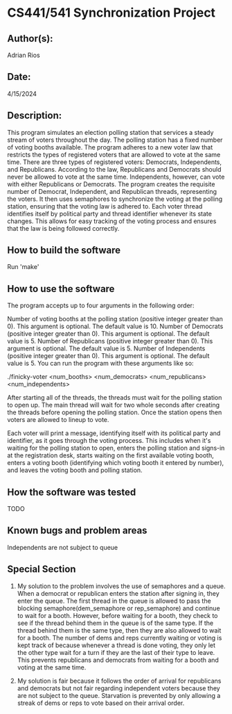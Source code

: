 # CS441/541 Synchronization Project

## Author(s):

Adrian Rios


## Date:

4/15/2024


## Description:

This program simulates an election polling station that services a steady stream of voters throughout the day. The polling station has a fixed number of voting booths available. The program adheres to a new voter law that restricts the types of registered voters that are allowed to vote at the same time. There are three types of registered voters: Democrats, Independents, and Republicans. According to the law, Republicans and Democrats should never be allowed to vote at the same time. Independents, however, can vote with either Republicans or Democrats. The program creates the requisite number of Democrat, Independent, and Republican threads, representing the voters. It then uses semaphores to synchronize the voting at the polling station, ensuring that the voting law is adhered to. Each voter thread identifies itself by political party and thread identifier whenever its state changes. This allows for easy tracking of the voting process and ensures that the law is being followed correctly.


## How to build the software

Run 'make'


## How to use the software

The program accepts up to four arguments in the following order:

Number of voting booths at the polling station (positive integer greater than 0). This argument is optional. The default value is 10.
Number of Democrats (positive integer greater than 0). This argument is optional. The default value is 5.
Number of Republicans (positive integer greater than 0). This argument is optional. The default value is 5.
Number of Independents (positive integer greater than 0). This argument is optional. The default value is 5.
You can run the program with these arguments like so:

./finicky-voter <num_booths> <num_democrats> <num_republicans> <num_independents>

After starting all of the threads, the threads must wait for the polling station to open up. The main thread will wait for two whole seconds after creating the threads before opening the polling station. Once the station opens then voters are allowed to lineup to vote.

Each voter will print a message, identifying itself with its political party and identifier, as it goes through the voting process. This includes when it's waiting for the polling station to open, enters the polling station and signs-in at the registration desk, starts waiting on the first available voting booth, enters a voting booth (identifying which voting booth it entered by number), and leaves the voting booth and polling station.
## How the software was tested

TODO


## Known bugs and problem areas

Independents are not subject to queue

## Special Section

1. My solution to the problem involves the use of semaphores and a queue. When a democrat or republican enters the station after signing in, they enter the queue. The first thread in the queue is allowed to pass the blocking semaphore(dem_semaphore or rep_semaphore) and continue to wait for a booth. However, before waiting for a booth, they check to see if the thread behind them in the queue is of the same type. If the thread behind them is the same type, then they are also allowed to wait for a booth. The number of dems and reps currently waiting or voting is kept track of because whenever a thread is done voting, they only let the other type wait for a turn if they are the last of their type to leave. This prevents republicans and democrats from waiting for a booth and voting at the same time.

2. My solution is fair because it follows the order of arrival for republicans and democrats but not fair regarding independent voters because they are not subject to the queue. Starvation is prevented by only allowing a streak of dems or reps to vote based on their arrival order.



